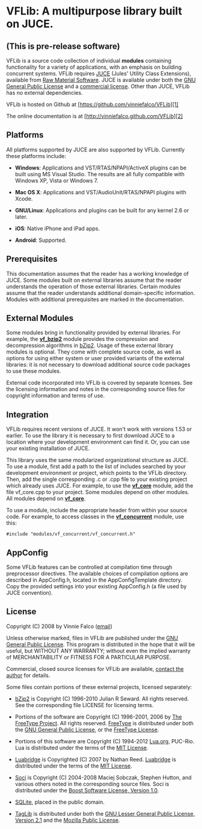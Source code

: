 # VFLib: A multipurpose library built on JUCE.

## (This is pre-release software)

VFLib is a source code collection of individual **modules** containing
functionality for a variety of applications, with an emphasis on building
concurrent systems. VFLib requires [JUCE][3] (Jules' Utility Class
Extensions), available from [Raw Material Software][4]. JUCE is available
under both the [GNU General Public License][5] and a [commercial license][6].
Other than JUCE, VFLib has no external dependencies.

VFLib is hosted on Github at [https://github.com/vinniefalco/VFLib][1]

The online documentation is at [http://vinniefalco.github.com/VFLib][2]

## Platforms

All platforms supported by JUCE are also supported by VFLib. Currently these
platforms include:

- **Windows**: Applications and VST/RTAS/NPAPI/ActiveX plugins can be built 
using MS Visual Studio. The results are all fully compatible with Windows
XP, Vista or Windows 7.

- **Mac OS X**: Applications and VST/AudioUnit/RTAS/NPAPI plugins with Xcode.

- **GNU/Linux**: Applications and plugins can be built for any kernel 2.6 or
later.

- **iOS**: Native iPhone and iPad apps.

- **Android**: Supported.

## Prerequisites

This documentation assumes that the reader has a working knowledge of JUCE.
Some modules built on external libraries assume that the reader understands
the operation of those external libraries. Certain modules assume that the
reader understands additional domain-specific information. Modules with
additional prerequisites are marked in the documentation.

## External Modules

Some modules bring in functionality provided by external libraries. For
example, the **[vf_bzip2][vf_bzip2]** module provides the compression and decompression
algorithms in [bZip2][7]. Usage of these external library modules is optional.
They come with complete source code, as well as options for using either
system or user provided variants of the external libraries: it is not
necessary to download additional source code packages to use these modules.

External code incorporated into VFLib is covered by separate licenses. See
the licensing information and notes in the corresponding source files for
copyright information and terms of use.

## Integration

VFLib requires recent versions of JUCE. It won't work with versions 1.53 or
earlier. To use the library it is necessary to first download JUCE to a
location where your development environment can find it. Or, you can use your
existing installation of JUCE.

This library uses the same modularized organizational structure as JUCE. To
use a module, first add a path to the list of includes searched by your
development environment or project, which points to the VFLib directory. Then,
add the single corresponding .c or .cpp file to your existing project which
already uses JUCE. For example, to use the **[vf_core][vf_core]** module, add the file
vf_core.cpp to your project. Some modules depend on other modules. All modules
depend on **[vf_core][vf_core]**.

To use a module, include the appropriate header from within your source code.
For example, to access classes in the **[vf_concurrent][vf_concurrent]** module,
use this:

    #include "modules/vf_concurrent/vf_concurrent.h"

## AppConfig

Some VFLib features can be controlled at compilation time through
preprocessor directives. The available choices of compilation options are
described in AppConfig.h, located in the AppConfigTemplate directory. Copy
the provided settings into your existing AppConfig.h (a file used by JUCE
convention).

## License

Copyright (C) 2008 by Vinnie Falco ([email][0])

Unless otherwise marked, files in VFLib are published under the [GNU General
Public License][5].  This program is distributed in the hope that it will be
useful, but WITHOUT ANY WARRANTY; without even the implied warranty of
MERCHANTABILITY or FITNESS FOR A PARTICULAR PURPOSE.

Commercial, closed source licenses for VFLib are available, [contact the
author][0] for details.

Some files contain portions of these external projects, licensed separately:

- [bZip2][7] is Copyright (C) 1996-2010 Julian R Seward. All rights
reserved. See the corresponding file LICENSE for licensing terms.

- Portions of the software are Copyright (C) 1996-2001, 2006 by [The FreeType
Project][8]. All rights reserved. [FreeType][8] is distributed
under both the [GNU General Public License][5], or the
[FreeType License][9].

- Portions of this software are Copyright (C) 1994-2012 [Lua.org][10], PUC-Rio.
Lua is distributed under the terms of the [MIT License][11].

- [Luabridge][12] is Copyrighted (C) 2007 by Nathan Reed. [Luabridge][12] is
distributed under the terms of the [MIT License][11].

- [Soci][13] is Copyright (C) 2004-2008 Maciej Sobczak, Stephen Hutton, and
various others noted in the corresponding source files. Soci is distributed
under the [Boost Software License, Version 1.0][14].

- [SQLite][15], placed in the public domain.

- [TagLib][16] is distributed under both the [GNU Lesser General Public License,
Version 2.1][17] and the [Mozilla Public License][18].

[0]: mailto:vinnie.falco@gmail.com "Vinnie Falco (Email)"
[1]: https://github.com/vinniefalco/VFLib "VFLib Project"
[2]: http://vinniefalco.github.com/VFLib/ "VFLib Documentation"
[3]: http://rawmaterialsoftware.com/juce.php "JUCE"
[4]: http://rawmaterialsoftware.com/ "Raw Material Software"
[5]: http://www.gnu.org/licenses/gpl-2.0.html "GNU General Public License, version 2"
[6]: http://rawmaterialsoftware.com/jucelicense.php "JUCE Licenses"
[7]: http://www.bzip.org/ "bZip2: Home"
[8]: http://freetype.org/ "The FreeType Project"
[9]: http://www.freetype.org/FTL.TXT "The FreeType Project License"
[10]: http://www.lua.org/ "The Programming Language Lua"
[11]: http://www.opensource.org/licenses/mit-license.html "The MIT License"
[12]: https://github.com/vinniefalco/LuaBridge
[13]: http://soci.sourceforge.net/ "SOCI"
[14]: http://www.boost.org/LICENSE_1_0.txt "Boost Software License, Version 1.0"
[15]: http://sqlite.org/ "SQLite Home Page"
[16]: http://developer.kde.org/~wheeler/taglib.html "TagLib"
[17]: http://www.gnu.org/licenses/lgpl-2.1.html "Gnu Lesser General Public License, version 2.1"
[18]: http://www.mozilla.org/MPL/1.1/ "Mozilla Public License"

[vf_bzip2]:      http://vinniefalco.github.com/VFLib/group__vf__bzip2.html "bZip2"
[vf_core]:       http://vinniefalco.github.com/VFLib/group__vf__core.html "vf_core"
[vf_concurrent]: http://vinniefalco.github.com/VFLib/group__vf__concurrent.html "vf_concurrent"
